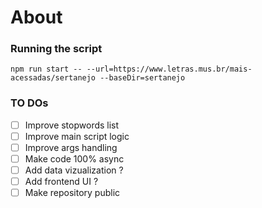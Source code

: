 # About #


### Running the script ###

```
npm run start -- --url=https://www.letras.mus.br/mais-acessadas/sertanejo --baseDir=sertanejo
```

### TO DOs ###
- [ ] Improve stopwords list
- [ ] Improve main script logic
- [ ] Improve args handling
- [ ] Make code 100% async
- [ ] Add data vizualization ?
- [ ] Add frontend UI ?
- [ ] Make repository public
